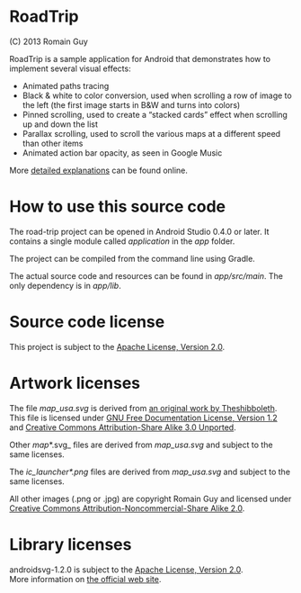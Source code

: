 RoadTrip
========

(C) 2013 Romain Guy

RoadTrip is a sample application for Android that demonstrates how to implement several visual effects:

* Animated paths tracing
* Black & white to color conversion, used when scrolling a row of image to the left (the first image starts in B&W and turns into colors)
* Pinned scrolling, used to create a “stacked cards” effect when scrolling up and down the list
* Parallax scrolling, used to scroll the various maps at a different speed than other items
* Animated action bar opacity, as seen in Google Music

More [detailed explanations](http://www.curious-creature.org/2013/12/21/android-recipe-4-path-tracing) can be found online.

How to use this source code
===========================

The road-trip project can be opened in Android Studio 0.4.0 or later. It contains a single module
called _application_ in the _app_ folder.

The project can be compiled from the command line using Gradle.

The actual source code and resources can be found in _app/src/main_. The only dependency is in _app/lib_.

Source code license
===================

This project is subject to the [Apache License, Version 2.0](http://apache.org/licenses/LICENSE-2.0.html).

Artwork licenses
================

The file _map_usa.svg_ is derived from [an original work by Theshibboleth](http://commons.wikimedia.org/wiki/File:Blank_US_Map.svg).
This file is licensed under [GNU Free Documentation License, Version 1.2](http://en.wikipedia.org/wiki/GNU_Free_Documentation_License) and [Creative Commons Attribution-Share Alike 3.0 Unported](http://creativecommons.org/licenses/by-sa/3.0/deed.en).

Other _map_*.svg_ files are derived from _map_usa.svg_ and subject to the same licenses.

The _ic_launcher*.png_ files are derived from _map_usa.svg_ and subject to the same licenses.

All other images (.png or .jpg) are copyright Romain Guy and licensed under [Creative Commons Attribution-Noncommercial-Share Alike 2.0](http://creativecommons.org/licenses/by-nc-sa/2.0/deed.en).

Library licenses
================

androidsvg-1.2.0 is subject to the [Apache License, Version 2.0](http://apache.org/licenses/LICENSE-2.0.html).  
More information on [the official web site](https://code.google.com/p/androidsvg/).
